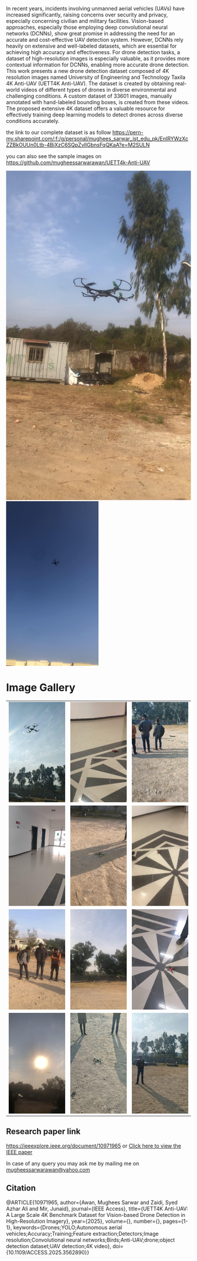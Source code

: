 In recent years, incidents involving unmanned aerial vehicles (UAVs) have increased significantly, raising concerns over security and privacy, especially concerning civilian and military facilities. Vision-based approaches, especially those employing deep convolutional neural networks (DCNNs), show great promise in addressing the need for an accurate and cost-effective UAV detection system. However, DCNNs rely heavily on extensive and well-labeled datasets, which are essential for achieving high accuracy and effectiveness. For drone detection tasks, a dataset of high-resolution images is especially valuable, as it provides more contextual information for DCNNs, enabling more accurate drone detection. This work presents a new drone detection dataset composed of 4K resolution images named University of Engineering and Technology Taxila 4K Anti-UAV (UETT4K Anti-UAV). The dataset is created by obtaining real-world videos of different types of drones in diverse environmental and challenging conditions. A custom dataset of 33601 images, manually annotated with hand-labeled bounding boxes, is created from these videos. The proposed extensive 4K dataset offers a valuable resource for effectively training deep learning models to detect drones across diverse conditions accurately.



the link to our complete dataset is as follow 
https://pern-my.sharepoint.com/:f:/g/personal/mughees_sarwar_ist_edu_pk/EnIRYWzXcZZBkOUUn0Ltb-4BiXzC6SQpZvIlGbnsFqQKaA?e=M2SULN

you can also see the sample images on 
https://github.com/mugheessarwarawan/UETT4k-Anti-UAV


![Screenshot of Drone](https://github.com/mugheessarwarawan/UETT4k-Anti-UAV/blob/main/drone%20(15).jpg)
<img src="https://github.com/mugheessarwarawan/UETT4K-Anti-UAV/blob/main/drone%20(23115).jpg" alt="Drone in outdoor" width="50%">


# Image Gallery
<table>
  <tr>
    <td><img src="https://github.com/mugheessarwarawan/UETT4k-Anti-UAV/blob/main/drone%20(8555).jpg" alt="Image 1" width="100%"></td>
    <td><img src="https://github.com/mugheessarwarawan/UETT4k-Anti-UAV/blob/main/drone%20(8567).jpg" alt="Image 2" width="100%"></td>
    <td><img src="https://github.com/mugheessarwarawan/UETT4k-Anti-UAV/blob/main/drone%20(50).jpg" alt="Image 3" width="100%"></td>
  </tr>
  <tr>
    <td><img src="https://github.com/mugheessarwarawan/UETT4k-Anti-UAV/blob/main/drone%20(5).jpg" alt="Image 4" width="100%"></td>
    <td><img src="https://github.com/mugheessarwarawan/UETT4k-Anti-UAV/blob/main/drone%20(48).jpg" alt="Image 5" width="100%"></td>
    <td><img src="https://github.com/mugheessarwarawan/UETT4k-Anti-UAV/blob/main/drone%20(47).jpg" alt="Image 6" width="100%"></td>
  </tr>
  <tr>
    <td><img src="https://github.com/mugheessarwarawan/UETT4k-Anti-UAV/blob/main/drone%20(46).jpg" alt="Image 7" width="100%"></td>
    <td><img src="https://github.com/mugheessarwarawan/UETT4k-Anti-UAV/blob/main/drone%20(45).jpg" alt="Image 8" width="100%"></td>
    <td><img src="https://github.com/mugheessarwarawan/UETT4k-Anti-UAV/blob/main/drone%20(4).jpg" alt="Image 9" width="100%"></td>
  </tr>
  <tr>
    <td><img src="https://github.com/mugheessarwarawan/UETT4k-Anti-UAV/blob/main/drone%20(33).jpg" alt="Image 10" width="100%"></td>
    <td><img src="https://github.com/mugheessarwarawan/UETT4k-Anti-UAV/blob/main/drone%20(32).jpg" alt="Image 11" width="100%"></td>
    <td><img src="https://github.com/mugheessarwarawan/UETT4k-Anti-UAV/blob/main/drone%20(31).jpg" alt="Image 12" width="100%"></td>
  </tr>
</table>

## Research paper link
https://ieeexplore.ieee.org/document/10971965
or 
<a href="https://ieeexplore.ieee.org/document/10971965" target="_blank">Click here to view the IEEE paper</a>

In case of any query you may ask me by mailing me on mugheessarwarawan@yahoo.com

## Citation
@ARTICLE{10971965,
  author={Awan, Mughees Sarwar and Zaidi, Syed Azhar Ali and Mir, Junaid},
  journal={IEEE Access}, 
  title={UETT4K Anti-UAV: A Large Scale 4K Benchmark Dataset for Vision-based Drone Detection in High-Resolution Imagery}, 
  year={2025},
  volume={},
  number={},
  pages={1-1},
  keywords={Drones;YOLO;Autonomous aerial vehicles;Accuracy;Training;Feature extraction;Detectors;Image resolution;Convolutional neural networks;Birds;Anti-UAV;drone;object detection dataset;UAV detection;4K video},
  doi={10.1109/ACCESS.2025.3562890}}
